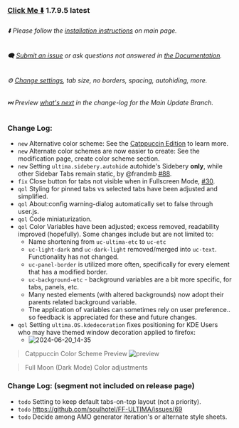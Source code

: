 ### [Click Me ⬇️](https://github.com/soulhotel/FF-ULTIMA/releases/download/1.7.9.5/ffultima1.7.9.5.zip) 1.7.9.5 latest

###### ⬇️ Please follow the [installation instructions](https://github.com/soulhotel/FF-ULTIMA#installation) on main page.

###### 🗨️ [Submit an issue](https://github.com/soulhotel/FF-ULTIMA/issues/new/choose) or ask questions not answered in [the Documentation](https://github.com/soulhotel/FF-ULTIMA/tree/main/doc).

###### ⚙️ [Change settings](https://github.com/soulhotel/FF-ULTIMA/blob/main/doc/Modification.md), tab size, no borders, spacing, autohiding, more.

###### ⏭️ Preview [*what's next*](https://github.com/soulhotel/FF-ULTIMA/blob/main.update.branch/doc/change-log.md) in the change-log for the Main Update Branch.


### Change Log:
- `new` Alternative color scheme: See the [Catppuccin Edition](https://github.com/soulhotel/FF-ULTIMA/tree/main.update.branch/theme/color-schemes/catppuccin) to learn more.
- `new` Alternate color schemes are now easier to create: See the modification page, create color scheme section.
- `new` Setting `ultima.sidebery.autohide` autohide's Sidebery **only**, while other Sidebar Tabs remain static, by @frandmb [#88](https://github.com/soulhotel/FF-ULTIMA/pull/88).
- `fix` Close button for tabs not visible when in Fullscreen Mode, [#30](https://github.com/soulhotel/FF-ULTIMA/issues/30).
- `qol` Styling for pinned tabs vs selected tabs have been adjusted and simplified.
- `qol` About:config warning-dialog automatically set to false through user.js.
- `qol` Code miniaturization.
- `qol` Color Variables have been adjusted; excess removed, readability improved (hopefully). Some changes include but are not limited to:
  - Name shortening from `uc-ultima-etc` to `uc-etc`
  - `uc-light-dark` and `uc-dark-light` removed/merged into `uc-text`. Functionality has not changed.
  - `uc-panel-border` is utilized more often, specifically for every element that has a modified border.
  - `uc-background-etc` - background variables are a bit more specific, for tabs, panels, etc.
  - Many nested elements (with altered backgrounds) now adopt their parents related background variable.
  - The application of variables can sometimes rely on user preference.. so feedback is appreciated for these and future changes.
- `qol` Setting `ultima.OS.kdedecoration` fixes positioning for KDE Users who may have themed window decoration applied to firefox:
  - ![2024-06-20_14-35](https://github.com/soulhotel/FF-ULTIMA/assets/155501797/168821f4-75b3-4f36-9264-250cf72653fc)

> Catppuccin Color Scheme Preview
![preview](https://github.com/soulhotel/FF-ULTIMA/assets/155501797/5695ac7e-2e65-4256-b430-176271851e95)

> Full Moon (Dark Mode) Color adjustments


### Change Log: (segment not included on release page)
- `todo` Setting to keep default tabs-on-top layout (not a priority).
- `todo` https://github.com/soulhotel/FF-ULTIMA/issues/69
- `todo` Decide among AMO generator iteration's or alternate style sheets.


